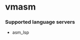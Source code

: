# vmasm
<!--- THIS DOCUMENT IS AUTOMATICALLY GENERATED, DON'T EDIT IT -->

### Supported language servers

- asm_lsp
